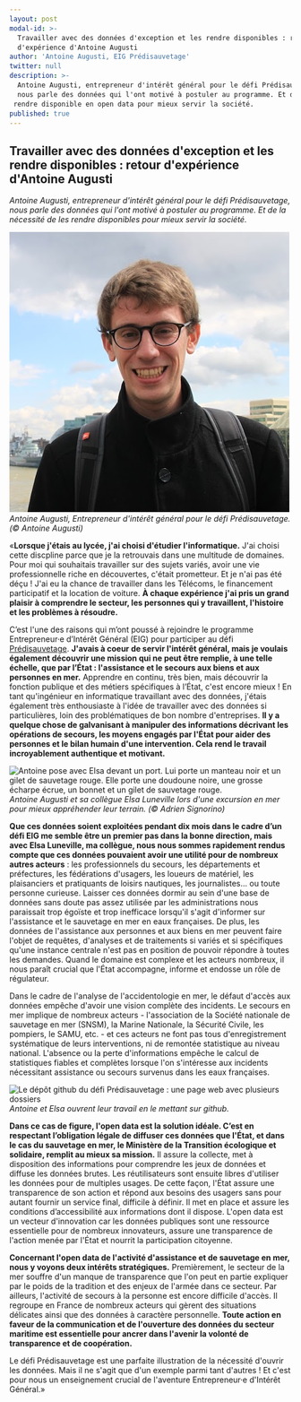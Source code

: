 ```yaml
---
layout: post
modal-id: >-
  Travailler avec des données d'exception et les rendre disponibles : retour
  d'expérience d'Antoine Augusti
author: 'Antoine Augusti, EIG Prédisauvetage'
twitter: null
description: >-
  Antoine Augusti, entrepreneur d'intérêt général pour le défi Prédisauvetage,
  nous parle des données qui l'ont motivé à postuler au programme. Et de  la nécessité de les
 rendre disponible en open data pour mieux servir la société.
published: true
---
```

## Travailler avec des données d'exception et les rendre disponibles : retour d'expérience d'Antoine Augusti

_Antoine Augusti, entrepreneur d'intérêt général pour le défi 
Prédisauvetage, nous parle des données qui l'ont motivé à postuler au programme. Et de 
la nécessité de les rendre disponibles pour mieux servir la société._


![Antoine, jeune homme blond avec des lunettes, une polaire noire et un sac à dos pose devant un port](/img/article-Antoine-photo-solo.png)
_Antoine Augusti, Entrepreneur d'intérêt général pour le défi Prédisauvetage. (© Antoine Augusti)_

«**Lorsque j'étais au lycée, j'ai choisi d'étudier l'informatique.**  J'ai
choisi cette discpline parce que je la retrouvais dans une multitude
de domaines. Pour moi qui souhaitais travailler sur des sujets
variés, avoir une vie professionnelle riche en découvertes, c'était
prometteur. Et je n'ai pas été déçu ! J'ai eu la chance de
travailler dans les Télécoms, le financement participatif et la
location de voiture. **À chaque expérience j'ai pris un grand plaisir à
comprendre le secteur, les personnes qui y travaillent, l'histoire et
les problèmes à résoudre.**

C’est l'une des raisons qui m’ont poussé à rejoindre le programme
Entrepreneur·e d’Intérêt Général (EIG) pour participer au défi
[Prédisauvetage](https://entrepreneur-interet-general.etalab.gouv.fr/defi/2017/09/26/donneesauvetagemaritime/). **J'avais à coeur de servir l'intérêt général, mais je
voulais également découvrir une mission qui ne peut être remplie, à
une telle échelle, que par l’État : l'assistance et le secours aux
biens et aux personnes en mer.**  Apprendre en continu, très bien, mais
découvrir la fonction publique et des métiers spécifiques à l’État,
c'est encore mieux ! En tant qu'ingénieur en informatique travaillant
avec des données, j'étais également très enthousiaste à l'idée de
travailler avec des données si particulières, loin des problématiques
de bon nombre d'entreprises. **Il y a quelque chose de galvanisant à
manipuler des informations décrivant les opérations de secours, les
moyens engagés par l'État pour aider des personnes et le bilan humain
d'une intervention. Cela rend le travail incroyablement authentique
et motivant.**

![Antoine pose avec Elsa devant un port. Lui porte un manteau noir et un gilet de sauvetage rouge. Elle porte une doudoune noire, une grosse écharpe écrue, un bonnet et un gilet de sauvetage rouge.](/img/article-Antoine-photo-avec-Elsa.jpg)
_Antoine Augusti et sa collègue Elsa Luneville lors d'une excursion en mer pour mieux appréhender leur terrain. (© Adrien Signorino)_

**Que ces données soient exploitées pendant dix mois dans le cadre d’un
défi EIG me semble être un premier pas dans la bonne direction, mais
avec Elsa Luneville, ma collègue, nous nous sommes rapidement rendus
compte que ces données pouvaient avoir une utilité pour de nombreux
autres acteurs** : les professionnels du secours, les départements et
préfectures, les fédérations d'usagers, les loueurs de matériel, les
plaisanciers et pratiquants de loisirs nautiques, les journalistes...
ou toute personne curieuse. Laisser ces données dormir au sein d'une
base de données sans doute pas assez utilisée par les administrations nous
paraissait trop égoïste et trop inefficace lorsqu'il s'agit d'informer
sur l'assistance et le sauvetage en mer en eaux françaises.  De plus,
les données de l'assistance aux personnes et aux biens en mer peuvent
faire l'objet de requêtes, d'analyses et de traitements si variés et
si spécifiques qu'une instance centrale n'est pas en position de
pouvoir répondre à toutes les demandes.  Quand le domaine est complexe
et les acteurs nombreux, il nous paraît crucial que l'État accompagne,
informe et endosse un rôle de régulateur.

Dans le cadre de l'analyse de l'accidentologie en mer, le défaut
d'accès aux données empêche d'avoir une vision complète des incidents.
Le secours en mer implique de nombreux acteurs - l'association de la
Société nationale de sauvetage en mer (SNSM), la Marine Nationale, la Sécurité Civile, les pompiers, le SAMU,
etc. - et ces acteurs ne font pas tous d'enregistrement systématique
de leurs interventions, ni de remontée statistique au niveau national.
L'absence ou la perte d'informations empêche le calcul de statistiques
fiables et complètes lorsque l'on s'intéresse aux incidents nécessitant
assistance ou secours survenus dans les eaux françaises.

![Le dépôt github du défi Prédisauvetage : une page web avec plusieurs dossiers](/img/article-Antoine-github-Prédisauvetage.png)
_Antoine et Elsa ouvrent leur travail en le mettant sur github._

**Dans ce cas de figure, l'open data est la solution idéale. C’est en
respectant l’obligation légale de diffuser ces données que l'État, et dans le cas du sauvetage en mer, le Ministère de la Transition écologique et solidaire, remplit au mieux sa mission.**  Il assure la collecte, met à disposition
des informations pour comprendre les jeux de données et diffuse les
données brutes. Les réutilisateurs sont ensuite libres d'utiliser les
données pour de multiples usages.  De cette façon, l'État assure une
transparence de son action et répond aux besoins des usagers sans pour
autant fournir un service final, difficile à définir.  Il met en place
et assure les conditions d’accessibilité aux informations dont il
dispose.  L'open data est un vecteur d'innovation car les données
publiques sont une ressource essentielle pour de nombreux innovateurs,
assure une transparence de l'action menée par l'État et nourrit la
participation citoyenne.

**Concernant l'open data de l'activité d'assistance et de sauvetage en
mer, nous y voyons deux intérêts stratégiques.**  Premièrement, le
secteur de la mer souffre d'un manque de transparence que l'on peut en
partie expliquer par le poids de la tradition et des enjeux de l'armée
dans ce secteur.  Par ailleurs, l'activité de secours à la
personne est encore difficile d'accès. Il
regroupe en France de nombreux acteurs qui gèrent des situations délicates
ainsi que des données à caractère personnelle.  **Toute
action en faveur de la communication et de l'ouverture des données du
secteur maritime est essentielle pour ancrer dans l'avenir la volonté
de transparence et de coopération.**

Le défi Prédisauvetage est une parfaite illustration de la nécessité
d'ouvrir les données.  Mais il ne s'agit que d'un exemple parmi tant
d'autres !  Et c'est pour nous un enseignement crucial de l'aventure
Entrepreneur·e d'Intérêt Général.»
